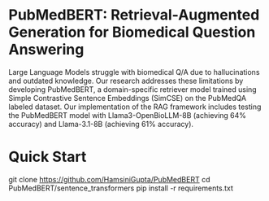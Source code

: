 # PubMedBERT: Retrieval-Augmented Generation for Biomedical Question Answering

Large Language Models struggle with biomedical Q/A due to hallucinations and outdated knowledge. Our research addresses these limitations by developing PubMedBERT, a domain-specific retriever model trained using Simple Contrastive Sentence Embeddings (SimCSE) on the PubMedQA labeled dataset.
Our implementation of the RAG framework includes testing the PubMedBERT model with Llama3-OpenBioLLM-8B (achieving 64% accuracy) and Llama-3.1-8B (achieving 61% accuracy).


# Quick Start
git clone https://github.com/HamsiniGupta/PubMedBERT
cd PubMedBERT/sentence_transformers
pip install -r requirements.txt




